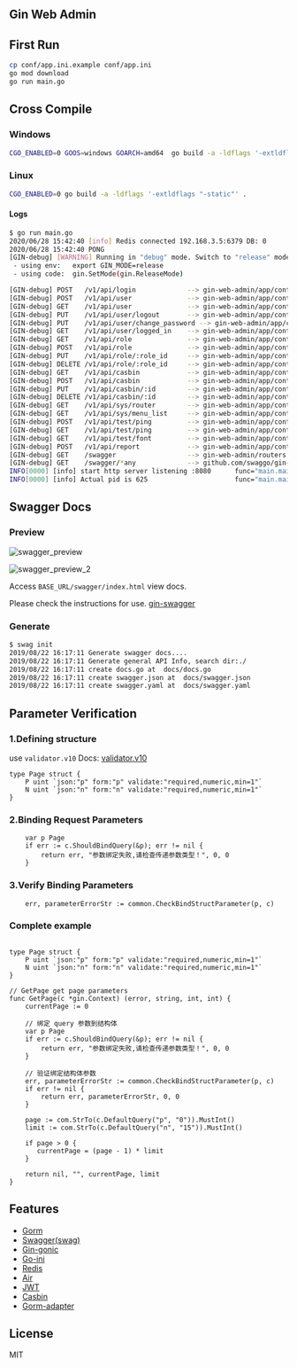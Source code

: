 ## Gin Web Admin

## First Run

```bash
cp conf/app.ini.example conf/app.ini
go mod download
go run main.go
```

## Cross Compile

### Windows

```bash
CGO_ENABLED=0 GOOS=windows GOARCH=amd64  go build -a -ldflags '-extldflags "-static"' .
```

### Linux

```bash
CGO_ENABLED=0 go build -a -ldflags '-extldflags "-static"' .
```


#### Logs
```bash
$ go run main.go 
2020/06/28 15:42:40 [info] Redis connected 192.168.3.5:6379 DB: 0
2020/06/28 15:42:40 PONG
[GIN-debug] [WARNING] Running in "debug" mode. Switch to "release" mode in production.
 - using env:	export GIN_MODE=release
 - using code:	gin.SetMode(gin.ReleaseMode)

[GIN-debug] POST   /v1/api/login             --> gin-web-admin/app/controllers/v1/auth.UserLogin (4 handlers)
[GIN-debug] POST   /v1/api/user              --> gin-web-admin/app/controllers/v1/user.CreateUser (7 handlers)
[GIN-debug] GET    /v1/api/user              --> gin-web-admin/app/controllers/v1/user.GetUsers (7 handlers)
[GIN-debug] PUT    /v1/api/user/logout       --> gin-web-admin/app/controllers/v1/auth.UserLogout (7 handlers)
[GIN-debug] PUT    /v1/api/user/change_password --> gin-web-admin/app/controllers/v1/auth.ChangePassword (7 handlers)
[GIN-debug] GET    /v1/api/user/logged_in    --> gin-web-admin/app/controllers/v1/auth.GetLoggedInUser (7 handlers)
[GIN-debug] GET    /v1/api/role              --> gin-web-admin/app/controllers/v1/role.GetRoles (7 handlers)
[GIN-debug] POST   /v1/api/role              --> gin-web-admin/app/controllers/v1/role.CreateRole (7 handlers)
[GIN-debug] PUT    /v1/api/role/:role_id     --> gin-web-admin/app/controllers/v1/role.UpdateRole (7 handlers)
[GIN-debug] DELETE /v1/api/role/:role_id     --> gin-web-admin/app/controllers/v1/role.DeleteRole (7 handlers)
[GIN-debug] GET    /v1/api/casbin            --> gin-web-admin/app/controllers/v1/casbin.GetCasbinList (7 handlers)
[GIN-debug] POST   /v1/api/casbin            --> gin-web-admin/app/controllers/v1/casbin.CreateCasbin (7 handlers)
[GIN-debug] PUT    /v1/api/casbin/:id        --> gin-web-admin/app/controllers/v1/casbin.UpdateCasbin (7 handlers)
[GIN-debug] DELETE /v1/api/casbin/:id        --> gin-web-admin/app/controllers/v1/casbin.DeleteCasbin (7 handlers)
[GIN-debug] GET    /v1/api/sys/router        --> gin-web-admin/app/controllers/v1/sys.GetRouterList (7 handlers)
[GIN-debug] GET    /v1/api/sys/menu_list     --> gin-web-admin/app/controllers/v1/sys.GetMenuList (7 handlers)
[GIN-debug] POST   /v1/api/test/ping         --> gin-web-admin/app/controllers/v1/index.Ping (5 handlers)
[GIN-debug] GET    /v1/api/test/ping         --> gin-web-admin/app/controllers/v1/index.Ping (5 handlers)
[GIN-debug] GET    /v1/api/test/font         --> gin-web-admin/app/controllers/v1/index.Test (5 handlers)
[GIN-debug] POST   /v1/api/report            --> gin-web-admin/app/controllers/v1/report.Report (5 handlers)
[GIN-debug] GET    /swagger                  --> gin-web-admin/routers.InitSwaggerRouter.func1 (4 handlers)
[GIN-debug] GET    /swagger/*any             --> github.com/swaggo/gin-swagger.CustomWrapHandler.func1 (4 handlers)
INFO[0000] [info] start http server listening :8080      func="main.main:77" name=main-logger
INFO[0000] [info] Actual pid is 625                      func="main.main:78" name=main-logger

```

## Swagger Docs

### Preview

![swagger_preview](./img/swagger_preview.png)

![swagger_preview_2](./img/swagger_preview_2.png)

Access ```BASE_URL/swagger/index.html``` view docs.

Please check the instructions for use.
[gin-swagger](https://github.com/swaggo/gin-swagger)

### Generate
```bash
$ swag init
2019/08/22 16:17:11 Generate swagger docs....
2019/08/22 16:17:11 Generate general API Info, search dir:./
2019/08/22 16:17:11 create docs.go at  docs/docs.go
2019/08/22 16:17:11 create swagger.json at  docs/swagger.json
2019/08/22 16:17:11 create swagger.yaml at  docs/swagger.yaml
```

## Parameter Verification

### 1.Defining structure

use `validator.v10` Docs: [validator.v10](https://pkg.go.dev/github.com/go-playground/validator/v10)

```golang
type Page struct {
    P uint `json:"p" form:"p" validate:"required,numeric,min=1"`
    N uint `json:"n" form:"n" validate:"required,numeric,min=1"`
}
```

### 2.Binding Request Parameters

```golang
    var p Page
    if err := c.ShouldBindQuery(&p); err != nil {
        return err, "参数绑定失败,请检查传递参数类型！", 0, 0
    }
```

### 3.Verify Binding Parameters

```golang
    err, parameterErrorStr := common.CheckBindStructParameter(p, c)
```

### Complete example

```golang

type Page struct {
    P uint `json:"p" form:"p" validate:"required,numeric,min=1"`
    N uint `json:"n" form:"n" validate:"required,numeric,min=1"`
}

// GetPage get page parameters
func GetPage(c *gin.Context) (error, string, int, int) {
    currentPage := 0

    // 绑定 query 参数到结构体
    var p Page
    if err := c.ShouldBindQuery(&p); err != nil {
        return err, "参数绑定失败,请检查传递参数类型！", 0, 0
    }

    // 验证绑定结构体参数
    err, parameterErrorStr := common.CheckBindStructParameter(p, c)
    if err != nil {
        return err, parameterErrorStr, 0, 0
    }

    page := com.StrTo(c.DefaultQuery("p", "0")).MustInt()
    limit := com.StrTo(c.DefaultQuery("n", "15")).MustInt()
    
    if page > 0 {
       currentPage = (page - 1) * limit
    }

    return nil, "", currentPage, limit
}
```

## Features

- [Gorm](https://github.com/go-gorm/gorm)
- [Swagger(swag)](https://github.com/swaggo/swag)
- [Gin-gonic](https://github.com/gin-gonic/gin)
- [Go-ini](https://github.com/go-ini/ini)
- [Redis](https://github.com/gomodule/redigo)
- [Air](https://github.com/cosmtrek/air)
- [JWT](https://github.com/dgrijalva/jwt-go)
- [Casbin](https://github.com/casbin/casbin)
- [Gorm-adapter](https://github.com/casbin/gorm-adapter)

## License

MIT
